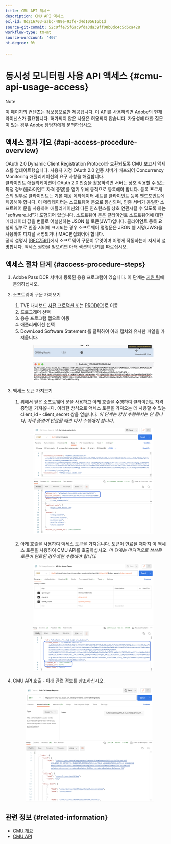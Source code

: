 ```yaml
---
title: CMU API 액세스
description: CMU API 액세스
exl-id: 8d216703-aabc-489e-93fe-d4d105616b1d
source-git-commit: 52c0ffe75f6ac9fda3da39ff08b0dc4c5d5ca428
workflow-type: tm+mt
source-wordcount: '407'
ht-degree: 0%

---
```


# 동시성 모니터링 사용 API 액세스 {#cmu-api-usage-access}

>[!NOTE]
>
>이 페이지의 컨텐츠는 정보용으로만 제공됩니다. 이 API를 사용하려면 Adobe의 현재 라이선스가 필요합니다. 허가되지 않은 사용은 허용되지 않습니다. 가용성에 대한 질문이 있는 경우 Adobe 담당자에게 문의하십시오.

## 액세스 절차 개요 {#api-access-procedure-overview}

OAuth 2.0 Dynamic Client Registration Protocol과 호환되도록 CMU 보고서 액세스를 업데이트했습니다. 사용자 지정 OAuth 2.0 인증 서버가 배포되어 Concurrency Monitoring 애플리케이션의 요구 사항을 해결합니다. \
클라이언트 애플리케이션이 OAuth 2.0 인증을 활용하려면 서버는 상호 작용할 수 있는 특정 정보(클라이언트 자격 증명)를 얻기 위해 동적으로 등록해야 합니다. 등록 프로세스의 일부로 클라이언트는 기본 제공 메타데이터 세트를 클라이언트 등록 엔드포인트에 제공해야 합니다.
이 메타데이터는 소프트웨어 문으로 통신되며, 인증 서버가 동일한 소프트웨어 문을 사용하여 애플리케이션의 다른 인스턴스를 상호 연관시킬 수 있도록 하는 &quot;software_id&quot;가 포함되어 있습니다.
소프트웨어 문은 클라이언트 소프트웨어에 대한 메타데이터 값을 번들로 어설션하는 JSON 웹 토큰(JWT)입니다. 클라이언트 등록 요청의 일부로 인증 서버에 표시되는 경우 소프트웨어 명령문은 JSON 웹 서명(JWS)을 사용하여 디지털 서명되거나 MAC편집되어야 합니다. \
공식 설명서 <a href="https://datatracker.ietf.org/doc/html/rfc7591" target="_blank">[RFC7591]</a>에서 소프트웨어 구문이 무엇이며 어떻게 작동하는지 자세히 설명합니다.
액세스 권한을 얻으려면 아래 섹션의 단계를 따르십시오.

## 액세스 절차 단계 {#access-procedure-steps}

1. Adobe Pass DCR 서버에 등록된 응용 프로그램이 있습니다. 이 단계는 [지원 팀](mailto:tve-support@adobe.com)에 문의하십시오.
2. 소프트웨어 구문 가져오기
   1. TVE 대시보드 <a href="https://console-preprod.auth.adobe.com/#!/" target="_blank"> 사전 프로덕션 </a> 또는 <a href="https://console.auth.adobe.com/" target="_blank">PROD</a>(으)로 이동
   2. 프로그래머 선택
   3. 응용 프로그램 탭으로 이동
   4. 애플리케이션 선택
   5. DownLoad Software Statement 를 클릭하여 아래 캡처와 유사한 파일을 가져옵니다.
      <figure>
          <img src="assets/software_statement_1_download.png"
               alt="소프트웨어 구문 다운로드">
       </figure>
      <figure>
          <img src="assets/software_statement_2.png"
               alt="소프트웨어 구문 샘플">
       </figure>

3. 액세스 토큰 가져오기
   1. 위에서 얻은 소프트웨어 문을 사용하고 아래 호출을 수행하여 클라이언트 자격 증명을 가져옵니다. 이러한 방식으로 액세스 토큰을 가져오는 데 사용할 수 있는 client_id - client_secret 쌍을 얻습니다.
      *이 단계는 항상 수행해서는 안 됩니다. 자격 증명이 만료될 때만 다시 수행해야 합니다.*
      <figure>
          <img src="assets/dcr_request_1_get_client_credentials.png"
               alt="클라이언트 자격 증명 가져오기">
       </figure>

   2. 아래 호출을 사용하여 액세스 토큰을 가져옵니다. 토큰이 만료될 때까지 이 액세스 토큰을 사용하여 CMU API를 호출하십시오.
      *이 단계는 마지막으로 생성된 토큰이 만료된 경우에만 수행해야 합니다.*
      <figure>
          <img src="assets/dcr_get_access_token_call.png"
               alt="액세스 토큰 가져오기">
       </figure>

4. CMU API 호출 - 아래 관련 정보를 참조하십시오.
   <figure>
          <img src="assets/call_cmu_reports_sample.png"
               alt="CMU API 호출">
       </figure>

## 관련 정보 {#related-information}

* [CMU 개요](/help/concurrency-monitoring/cm-usage-reports.md)
* [CMU API](/help/concurrency-monitoring/cmu-api.md)
